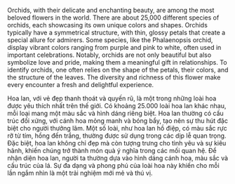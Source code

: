 Orchids, with their delicate and enchanting beauty, are among the most beloved flowers in the world. There are about 25,000 different species of orchids, each showcasing its own unique colors and shapes. Orchids typically have a symmetrical structure, with thin, glossy petals that create a special allure for admirers. Some species, like the Phalaenopsis orchid, display vibrant colors ranging from purple and pink to white, often used in important celebrations. Notably, orchids are not only beautiful but also symbolize love and pride, making them a meaningful gift in relationships. To identify orchids, one often relies on the shape of the petals, their colors, and the structure of the leaves. The diversity and richness of this flower make every encounter a fresh and delightful experience.




Hoa lan, với vẻ đẹp thanh thoát và quyến rũ, là một trong những loài hoa được yêu thích nhất trên thế giới. Có khoảng 25.000 loài hoa lan khác nhau, mỗi loại mang một màu sắc và hình dáng riêng biệt. Hoa lan thường có cấu trúc đối xứng, với cánh hoa mỏng manh và bóng bẩy, tạo nên sự thu hút đặc biệt cho người thưởng lãm. Một số loài, như hoa lan hồ điệp, có màu sắc rực rỡ từ tím, hồng đến trắng, thường được sử dụng trong các dịp lễ quan trọng. Đặc biệt, hoa lan không chỉ đẹp mà còn tượng trưng cho tình yêu và sự kiêu hãnh, khiến chúng trở thành món quà ý nghĩa trong các mối quan hệ. Để nhận diện hoa lan, người ta thường dựa vào hình dáng cánh hoa, màu sắc và cấu trúc của lá. Sự đa dạng và phong phú của loài hoa này khiến cho mỗi lần ngắm nhìn là một trải nghiệm mới mẻ và thú vị.

